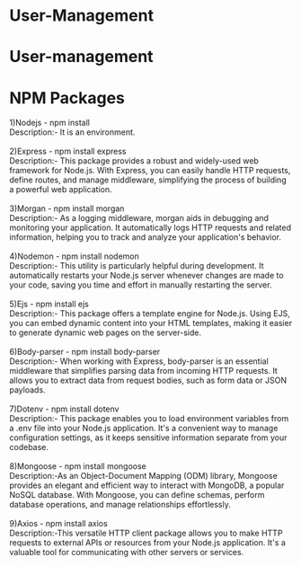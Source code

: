 # User-Management
# User-management

# NPM Packages
1)Nodejs - npm install<br />
Description:- It is an environment. <br /><br />
2)Express - npm install express<br />
Description:- This package provides a robust and widely-used web framework for Node.js. With Express, you can easily handle HTTP requests, define routes, and manage middleware, simplifying the process of building a powerful web application. <br /><br />
3)Morgan - npm install morgan<br />
Description:- As a logging middleware, morgan aids in debugging and monitoring your application. It automatically logs HTTP requests and related information, helping you to track and analyze your application's behavior. <br /><br />
4)Nodemon - npm install nodemon<br />
Description:- This utility is particularly helpful during development. It automatically restarts your Node.js server whenever changes are made to your code, saving you time and effort in manually restarting the server.<br /><br />
5)Ejs - npm install ejs<br />
Description:- This package offers a template engine for Node.js. Using EJS, you can embed dynamic content into your HTML templates, making it easier to generate dynamic web pages on the server-side.<br /><br />
6)Body-parser - npm install body-parser<br />
Description:- When working with Express, body-parser is an essential middleware that simplifies parsing data from incoming HTTP requests. It allows you to extract data from request bodies, such as form data or JSON payloads.<br /><br />
7)Dotenv - npm install dotenv<br />
Description:- This package enables you to load environment variables from a .env file into your Node.js application. It's a convenient way to manage configuration settings, as it keeps sensitive information separate from your codebase.<br /><br />
8)Mongoose - npm install mongoose<br />
Description:-As an Object-Document Mapping (ODM) library, Mongoose provides an elegant and efficient way to interact with MongoDB, a popular NoSQL database. With Mongoose, you can define schemas, perform database operations, and manage relationships effortlessly.<br /><br />
9)Axios - npm install axios<br />
Description:-This versatile HTTP client package allows you to make HTTP requests to external APIs or resources from your Node.js application. It's a valuable tool for communicating with other servers or services.<br /><br />
